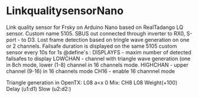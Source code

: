 # LinkqualitysensorNano
Link quality sensor for Frsky on Arduino Nano based on RealTadango LQ sensor. Custom name 5105. SBUS out connected through inverter to RX0, S-port - to D3.
Lost frame detection based on tringle wave generation on one  or 2 channels.
Failsafe duration is displayed on the same 5105 custom sensor every 10s for 1s
@define's : 
DISPLAYFS - maxim number of detected failsafes to display
LOWCHAN - channel with triangle wave generation (one in 8ch mode, lower (1-8) channel in 16 channels mode.
HIGHCHAN - upper channel (9-16) in 16 channels mode
CH16 - enable 16 channnel mode

Triangle generation in OpenTX:
L08 a<x 0
Mix: CH8 L08 Weight(+100) Delay (u1:d1) Slow (u2:d2:)
